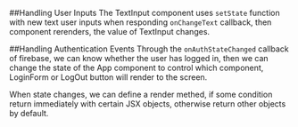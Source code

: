 ##Handling User Inputs
The TextInput component uses `setState` function with new text user inputs when
responding `onChangeText` callback, then component rerenders, the value of TextInput changes.

##Handling Authentication Events
Through the `onAuthStateChanged` callback of firebase, we can know whether the user has logged in, then we can change the state of the App component to control which component, LoginForm or LogOut button will render to the screen.

When state changes, we can define a render methed, if some condition return immediately with certain JSX objects, otherwise return other objects by default.
